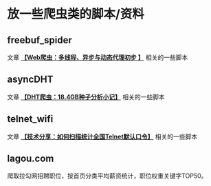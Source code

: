 
# 放一些爬虫类的脚本/资料

## freebuf_spider

文章 **[【Web爬虫：多线程、异步与动态代理初步 】](http://www.freebuf.com/articles/web/104732.html)** 相关的一些脚本


## asyncDHT

文章 **[【DHT爬虫：18.4GB种子分析小记】](http://www.freebuf.com/articles/database/101110.html)** 相关的一些脚本


## telnet_wifi

文章 **[【技术分享：如何扫描统计全国Telnet默认口令】](http://www.freebuf.com/articles/terminal/93851.html)** 相关的一些脚本


## lagou.com

爬取拉勾网招聘职位，按首页分类平均薪资统计，职位权重关键字TOP50。